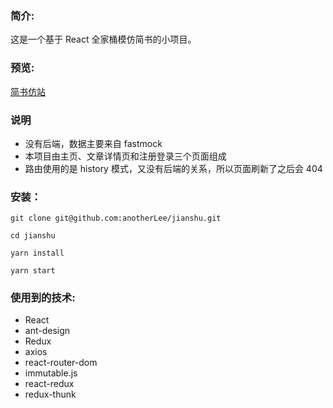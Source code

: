 ### 简介:

这是一个基于 React 全家桶模仿简书的小项目。

### 预览:

[简书仿站](https://anotherlee.github.io/jianshu/build/)

### 说明

- 没有后端，数据主要来自 fastmock
- 本项目由主页、文章详情页和注册登录三个页面组成
- 路由使用的是 history 模式，又没有后端的关系，所以页面刷新了之后会 404

### 安装：

```
git clone git@github.com:anotherLee/jianshu.git

cd jianshu

yarn install

yarn start
```

### 使用到的技术:

- React
- ant-design
- Redux
- axios
- react-router-dom
- immutable.js
- react-redux
- redux-thunk

### 


